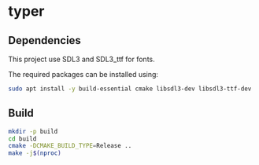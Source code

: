 # typer

## Dependencies
This project use SDL3 and SDL3_ttf for fonts.

The required packages can be installed using:

```bash
sudo apt install -y build-essential cmake libsdl3-dev libsdl3-ttf-dev
```

## Build

```bash
mkdir -p build
cd build
cmake -DCMAKE_BUILD_TYPE=Release ..
make -j$(nproc)
```